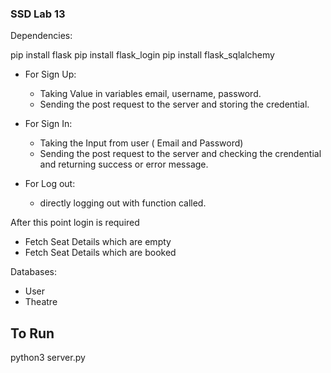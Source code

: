 ### SSD Lab 13
Dependencies:

pip install flask
pip install flask_login
pip install flask_sqlalchemy


- For Sign Up:
  - Taking Value in variables email, username, password.
  - Sending the post request to the server and storing the credential.

- For Sign In:
  - Taking the Input from user ( Email and Password)
  - Sending the post request to the server and checking the crendential and returning success or error message.

- For Log out:
  - directly logging out with function called.

After this point login is required
- Fetch Seat Details which are empty
- Fetch Seat Details which are booked
 
Databases:
- User
- Theatre

## To Run
python3 server.py

